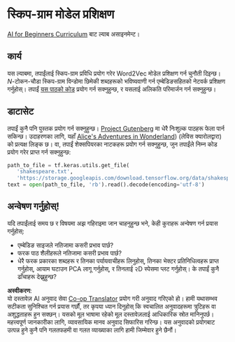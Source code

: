 <!--
CO_OP_TRANSLATOR_METADATA:
{
  "original_hash": "5130f01fdc5ebb83032b23d489027aac",
  "translation_date": "2025-08-26T08:32:30+00:00",
  "source_file": "lessons/5-NLP/15-LanguageModeling/lab/README.md",
  "language_code": "ne"
}
-->
# स्किप-ग्राम मोडेल प्रशिक्षण

[AI for Beginners Curriculum](https://github.com/microsoft/ai-for-beginners) बाट ल्याब असाइनमेन्ट।

## कार्य

यस ल्याबमा, तपाईंलाई स्किप-ग्राम प्रविधि प्रयोग गरेर Word2Vec मोडेल प्रशिक्षण गर्न चुनौती दिइन्छ। $N$-टोकन-चौडा स्किप-ग्राम विन्डोमा छिमेकी शब्दहरूको भविष्यवाणी गर्न एम्बेडिङसहितको नेटवर्क प्रशिक्षण गर्नुहोस्। तपाईं [यस पाठको कोड](../../../../../../lessons/5-NLP/15-LanguageModeling/CBoW-TF.ipynb) प्रयोग गर्न सक्नुहुन्छ, र यसलाई अलिकति परिमार्जन गर्न सक्नुहुन्छ।

## डाटासेट

तपाईं कुनै पनि पुस्तक प्रयोग गर्न सक्नुहुन्छ। [Project Gutenberg](https://www.gutenberg.org/) मा धेरै निःशुल्क पाठहरू फेला पार्न सकिन्छ। उदाहरणका लागि, यहाँ [Alice's Adventures in Wonderland](https://www.gutenberg.org/files/11/11-0.txt)) (लेविस क्यारोलद्वारा) को प्रत्यक्ष लिङ्क छ। वा, तपाईं शेक्सपियरका नाटकहरू प्रयोग गर्न सक्नुहुन्छ, जुन तपाईंले निम्न कोड प्रयोग गरेर प्राप्त गर्न सक्नुहुन्छ:

```python
path_to_file = tf.keras.utils.get_file(
   'shakespeare.txt', 
   'https://storage.googleapis.com/download.tensorflow.org/data/shakespeare.txt')
text = open(path_to_file, 'rb').read().decode(encoding='utf-8')
```

## अन्वेषण गर्नुहोस्!

यदि तपाईंलाई समय छ र विषयमा अझ गहिराइमा जान चाहनुहुन्छ भने, केही कुराहरू अन्वेषण गर्न प्रयास गर्नुहोस्:

* एम्बेडिङ साइजले नतिजामा कसरी प्रभाव पार्छ?
* फरक पाठ शैलीहरूले नतिजामा कसरी प्रभाव पार्छ?
* धेरै फरक प्रकारका शब्दहरू र तिनका पर्यायवाचीहरू लिनुहोस्, तिनका भेक्टर प्रतिनिधित्वहरू प्राप्त गर्नुहोस्, आयाम घटाउन PCA लागू गर्नुहोस्, र तिनलाई २D स्पेसमा प्लट गर्नुहोस्। के तपाईं कुनै ढाँचाहरू देख्नुहुन्छ?

**अस्वीकरण**:  
यो दस्तावेज़ AI अनुवाद सेवा [Co-op Translator](https://github.com/Azure/co-op-translator) प्रयोग गरी अनुवाद गरिएको हो। हामी यथासम्भव सटीकता सुनिश्चित गर्न प्रयास गर्छौं, तर कृपया ध्यान दिनुहोस् कि स्वचालित अनुवादहरूमा त्रुटिहरू वा अशुद्धताहरू हुन सक्छन्। यसको मूल भाषामा रहेको मूल दस्तावेज़लाई आधिकारिक स्रोत मानिनुपर्छ। महत्त्वपूर्ण जानकारीका लागि, व्यावसायिक मानव अनुवाद सिफारिस गरिन्छ। यस अनुवादको प्रयोगबाट उत्पन्न हुने कुनै पनि गलतफहमी वा गलत व्याख्याका लागि हामी जिम्मेवार हुने छैनौं।